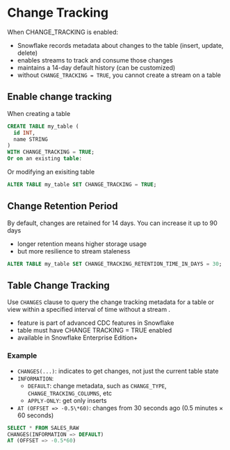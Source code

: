 # Change Tracking

When CHANGE_TRACKING is enabled:

- Snowflake records metadata about changes to the table (insert, update, delete)
- enables streams to track and consume those changes
- maintains a 14-day default history (can be customized)
- without `CHANGE_TRACKING = TRUE`, you cannot create a stream on a table

## Enable change tracking

When creating a table

```sql
CREATE TABLE my_table (
  id INT,
  name STRING
)
WITH CHANGE_TRACKING = TRUE;
Or on an existing table:
```

Or modifying an exisiting table

```sql
ALTER TABLE my_table SET CHANGE_TRACKING = TRUE;
```

## Change Retention Period

By default, changes are retained for 14 days. You can increase it up to 90 days

- longer retention means higher storage usage
- but more resilience to stream staleness

```sql
ALTER TABLE my_table SET CHANGE_TRACKING_RETENTION_TIME_IN_DAYS = 30;
```

## Table Change Tracking

Use `CHANGES` clause to query the change tracking metadata for a table or view within a specified interval of time without a stream .

- feature is part of advanced CDC features in Snowflake
- table must have CHANGE TRACKING = TRUE enabled
- available in Snowflake Enterprise Edition+

### Example

- `CHANGES(...)`: indicates to get changes, not just the current table state
- `INFORMATION`:
  - `DEFAULT`: change metadata, such as `CHANGE_TYPE`, `CHANGE_TRACKING_COLUMNS`, etc
  - `APPLY-ONLY`: get only inserts
- `AT (OFFSET => -0.5\*60)`: changes from 30 seconds ago (0.5 minutes × 60 seconds)

```sql
SELECT * FROM SALES_RAW
CHANGES(INFORMATION => DEFAULT)
AT (OFFSET => -0.5*60)
```
